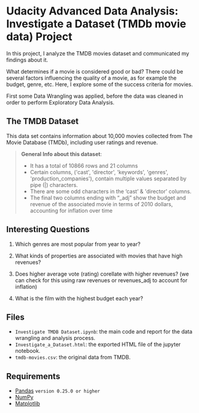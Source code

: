 # Udacity Advanced Data Analysis: Investigate a Dataset (TMDb movie data) Project

In this project, I analyze the TMDB movies dataset and communicated my findings about it.

What determines if a movie is considered good or bad?
There could be several factors influencing the quality of a movie, as for example the budget, genre, etc. Here, I explore some of the success criteria for movies.

First some Data Wrangling was applied, before the data was cleaned in order to perform Exploratory Data Analysis.

## The TMDB Dataset

This data set contains information about 10,000 movies collected from The Movie Database (TMDb), including user ratings and revenue.

> **General Info about this dataset**:
>
> -   It has a total of 10866 rows and 21 columns
> -   Certain columns, ('cast', 'director', 'keywords', 'genres', 'production_companies'), contain multiple values separated by pipe (|) characters.
> -   There are some odd characters in the ‘cast’ & 'director' columns.
> -   The final two columns ending with “\_adj” show the budget and revenue of the associated movie in terms of 2010 dollars, accounting for inflation over time

## Interesting Questions

1. Which genres are most popular from year to year?

2. What kinds of properties are associated with movies that have high revenues?

3. Does higher average vote (rating) corellate with higher revenues? (we can check for this using raw revenues or revenues_adj to account for inflation)

4. What is the film with the highest budget each year?

## Files

-   `Investigate TMDB Dataset.ipynb`: the main code and report for the data wrangling and analysis process.
-   `Investigate_a_Dataset.html`: the exported HTML file of the jupyter notebook.
-   `tmdb-movies.csv`: the original data from TMDB.

## Requirements

-   [Pandas](https://pandas.pydata.org/) `version 0.25.0 or higher`
-   [NumPy](https://numpy.org/)
-   [Matplotlib](https://matplotlib.org/)
